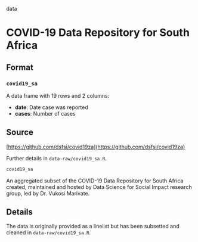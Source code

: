 data

# COVID-19 Data Repository for South Africa

## Format

### `covid19_sa`

A data frame with 19 rows and 2 columns:

- **date**: Date case was reported
- **cases**: Number of cases

## Source

[https://github.com/dsfsi/covid19za](https://github.com/dsfsi/covid19za)

Further details in `data-raw/covid19_sa.R`.

```r
covid19_sa
```

An aggregated subset of the COVID-19 Data Repository for South Africa created, maintained and hosted by Data Science for Social Impact research group, led by Dr. Vukosi Marivate.

## Details

The data is originally provided as a linelist but has been subsetted and cleaned in `data-raw/covid19_sa.R`.
